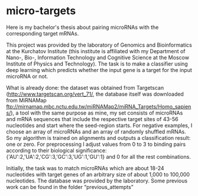 # micro-targets
Here is my bachelor's thesis about pairing microRNAs with the corresponding target mRNAs.

This project was provided by the laboratory of Genomics and Bioinformatics at the Kurchatov Institute (this institute is affiliated with my Department of Nano-, Bio-, Information Technology and Cognitive Science at the Moscow Institute of Physics and Technology).
The task is to make a classifier using deep learning which predicts whether the input gene is a target for the input microRNA or not.

What is already done: the dataset was obtained from Targetscan (http://www.targetscan.org/vert_71/, the database itself was downloaded from MiRNAMap ftp://mirnamap.mbc.nctu.edu.tw/miRNAMap2/miRNA_Targets/Homo_sapiens/), a tool with the same purpose as mine, my set consists of microRNAs and mRNA sequences that include the respective target sites of 43-56 nucleotides and start where the seed-region starts. For negative examples, I choose an array of microRNAs and an array of randomly shuffled mRNAs. So my algorithm is trained on alignments and outputs a classification result: one or zero. For preprocessing I adjust values from 0 to 3 to binding pairs according to their biological significance: {'AU':2,'UA':2,'CG':3,'GC':3,'UG':1,'GU':1} and 0 for all the rest combinations.

Initially, the task was to match microRNAs which are about 18-24 nucleotides with target genes of an arbitrary size of about 1,000 to 100,000 nucleotides. The database was provided by the laboratory. Some previous work can be found in the folder “previous_attempts”
